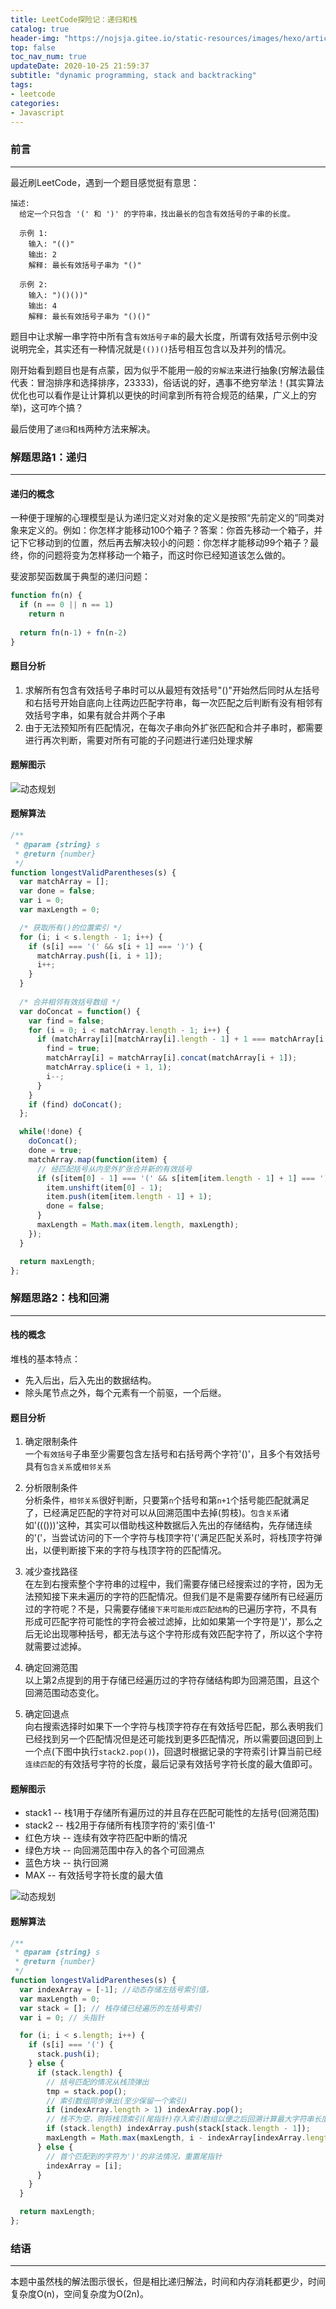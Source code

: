 ```yaml
---
title: LeetCode探险记：递归和栈
catalog: true
header-img: "https://nojsja.gitee.io/static-resources/images/hexo/article_header/article_header.jpg"
top: false
toc_nav_num: true
updateDate: 2020-10-25 21:59:37
subtitle: "dynamic programming, stack and backtracking"
tags:
- leetcode
categories:
- Javascript
---
```


### 前言
-------
最近刷LeetCode，遇到一个题目感觉挺有意思：
```
描述:
  给定一个只包含 '(' 和 ')' 的字符串，找出最长的包含有效括号的子串的长度。

  示例 1:
    输入: "(()"
    输出: 2
    解释: 最长有效括号子串为 "()"

  示例 2:
    输入: ")()())"
    输出: 4
    解释: 最长有效括号子串为 "()()"
```

题目中让求解一串字符中所有含`有效括号子串`的最大长度，所谓有效括号示例中没说明完全，其实还有一种情况就是`(())()`括号相互包含以及并列的情况。

刚开始看到题目也是有点蒙，因为似乎不能用一般的`穷解法`来进行抽象(穷解法最佳代表：冒泡排序和选择排序，23333)，俗话说的好，遇事不绝穷举法！(其实算法优化也可以看作是让计算机以更快的时间拿到所有符合规范的结果，广义上的穷举)，这可咋个搞？

最后使用了`递归`和`栈`两种方法来解决。

### 解题思路1：递归
-------------------------

#### 递归的概念
一种便于理解的心理模型是认为递归定义对对象的定义是按照“先前定义的”同类对象来定义的。例如：你怎样才能移动100个箱子？答案：你首先移动一个箱子，并记下它移动到的位置，然后再去解决较小的问题：你怎样才能移动99个箱子？最终，你的问题将变为怎样移动一个箱子，而这时你已经知道该怎么做的。


斐波那契函数属于典型的递归问题：
```js
function fn(n) {
  if (n == 0 || n == 1)
    return n
  
  return fn(n-1) + fn(n-2)
}
```
#### 题目分析

1. 求解所有包含有效括号子串时可以从最短有效括号"()"开始然后同时从左括号和右括号开始自底向上往两边匹配字符串，每一次匹配之后判断有没有相邻有效括号字串，如果有就合并两个子串
2. 由于无法预知所有匹配情况，在每次子串向外扩张匹配和合并子串时，都需要进行再次判断，需要对所有可能的子问题进行递归处理求解

#### 题解图示

![动态规划](drawio-1.png)

#### 题解算法

```js
/**
 * @param {string} s
 * @return {number}
 */
function longestValidParentheses(s) {
  var matchArray = [];
  var done = false;
  var i = 0;
  var maxLength = 0;

  /* 获取所有()的位置索引 */
  for (i; i < s.length - 1; i++) {
    if (s[i] === '(' && s[i + 1] === ')') {
      matchArray.push([i, i + 1]);
      i++;
    }
  }
  
  /* 合并相邻有效括号数组 */
  var doConcat = function() {
    var find = false;
    for (i = 0; i < matchArray.length - 1; i++) {
      if (matchArray[i][matchArray[i].length - 1] + 1 === matchArray[i + 1][0]) {
        find = true;
        matchArray[i] = matchArray[i].concat(matchArray[i + 1]);
        matchArray.splice(i + 1, 1);
        i--;
      }
    }
    if (find) doConcat();
  };

  while(!done) {
    doConcat();
    done = true;
    matchArray.map(function(item) {
      // 经匹配括号从内至外扩张合并新的有效括号
      if (s[item[0] - 1] === '(' && s[item[item.length - 1] + 1] === ')') {
        item.unshift(item[0] - 1);
        item.push(item[item.length - 1] + 1);
        done = false;
      }
      maxLength = Math.max(item.length, maxLength);
    });
  }

  return maxLength;
};
```

### 解题思路2：栈和回溯
-------------------

#### 栈的概念

堆栈的基本特点：
- 先入后出，后入先出的数据结构。
- 除头尾节点之外，每个元素有一个前驱，一个后继。

#### 题目分析

1. 确定限制条件  
一个`有效括号`子串至少需要包含左括号和右括号两个字符'()'，且多个有效括号具有`包含关系`或`相邻关系`

2. 分析限制条件  
分析条件，`相邻关系`很好判断，只要第`n`个括号和第`n+1`个括号能匹配就满足了，已经满足匹配的字符对可以从回溯范围中去掉(剪枝)。`包含关系`诸如'((()))'这种，其实可以借助栈这种数据后入先出的存储结构，先存储连续的'('，当尝试访问的下一个字符与栈顶字符'('满足匹配关系时，将栈顶字符弹出，以便判断接下来的字符与栈顶字符的匹配情况。

3. 减少查找路径  
在左到右搜索整个字符串的过程中，我们需要存储已经搜索过的字符，因为无法预知接下来未遍历的字符的匹配情况。但我们是不是需要存储所有已经遍历过的字符呢？不是，只需要存储`接下来可能形成匹配结构`的已遍历字符，不具有形成可匹配字符可能性的字符会被过滤掉，比如如果第一个字符是')'，那么之后无论出现哪种括号，都无法与这个字符形成有效匹配字符了，所以这个字符就需要过滤掉。

4. 确定回溯范围  
以上第2点提到的用于存储已经遍历过的字符存储结构即为回溯范围，且这个回溯范围动态变化。

5. 确定回退点  
向右搜索选择时如果下一个字符与栈顶字符存在有效括号匹配，那么表明我们已经找到另一个匹配情况但是还可能找到更多匹配情况，所以需要回退回到上一个点(下图中执行`stack2.pop()`)，回退时根据记录的字符索引计算当前已经`连续匹配`的有效括号字符的长度，最后记录有效括号字符长度的最大值即可。

#### 题解图示

* stack1 -- 栈1用于存储所有遍历过的并且存在匹配可能性的左括号(回溯范围)
* stack2 -- 栈2用于存储所有栈顶字符的'索引值-1'
* 红色方块 -- 连续有效字符匹配中断的情况
* 绿色方块 -- 向回溯范围中存入的各个可回溯点
* 蓝色方块 -- 执行回溯
* MAX -- 有效括号字符长度的最大值

![动态规划](drawio-2.png)

#### 题解算法

```js
/**
 * @param {string} s
 * @return {number}
 */
function longestValidParentheses(s) {
  var indexArray = [-1]; //动态存储左括号索引值，
  var maxLength = 0;
  var stack = []; // 栈存储已经遍历的左括号索引
  var i = 0; // 头指针

  for (i; i < s.length; i++) {
    if (s[i] === '(') {
      stack.push(i);
    } else {
      if (stack.length) {
        // 括号匹配的情况从栈顶弹出
        tmp = stack.pop();
        // 索引数组同步弹出(至少保留一个索引)
        if (indexArray.length > 1) indexArray.pop();
        // 栈不为空，则将栈顶索引(尾指针)存入索引数组以便之后回溯计算最大字符串长度
        if (stack.length) indexArray.push(stack[stack.length - 1]);
        maxLength = Math.max(maxLength, i - indexArray[indexArray.length - 1]);
      } else {
        // 首个匹配到的字符为')'的非法情况，重置尾指针
        indexArray = [i];
      }
    }
  }

  return maxLength;
};
```

### 结语
-------

本题中虽然栈的解法图示很长，但是相比递归解法，时间和内存消耗都更少，时间复杂度O(n)，空间复杂度为O(2n)。